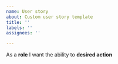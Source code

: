 ```yaml
---
name: User story
about: Custom user story template
title: ''
labels: ''
assignees: ''

---
```


As a **role** I want the ability to **desired action**
